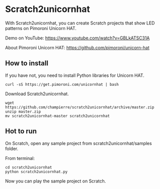 # Scratch2unicornhat

With Scratch2unicornhat, you can create Scratch projects that show LED patterns on Pimoroni Unicorn HAT.

Demo on YouTube: https://www.youtube.com/watch?v=GBLkATSC31A

About Pimoroni Unicorn HAT: https://github.com/pimoroni/unicorn-hat

## How to install

If you have not, you need to install Python libraries for Unicorn HAT.

```
curl -sS https://get.pimoroni.com/unicornhat | bash
```

Download Scratch2unicornhat.

```
wget https://github.com/champierre/scratch2unicornhat/archive/master.zip
unzip master.zip
mv scratch2unicornhat-master scratch2unicornhat
```

## Hot to run

On Scratch, open any sample project from scratch2unicornhat/samples folder.

From terminal:

```
cd scratch2unicornhat
python scratch2unicornhat.py
```

Now you can play the sample project on Scratch.
